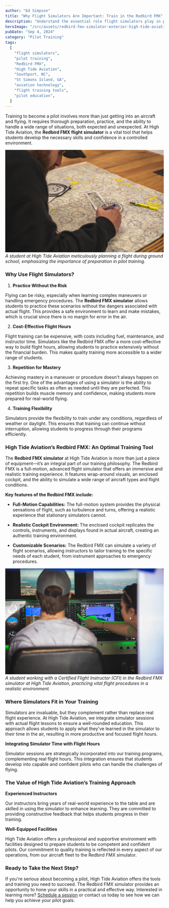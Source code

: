```yaml
---
author: "Ed Simpson"
title: "Why Flight Simulators Are Important: Train in the Redbird FMX"
description: "Understand the essential role flight simulators play in pilot training, focusing on High Tide Aviation's Redbird FMX simulator, and how it enhances learning in a controlled environment at Southport, NC."
heroImage: "/src/assets/redbird-fmx-simulator-exterior-high-tide-aviation-flight-school.jpg"
pubDate: "Sep 4, 2024"
category: "Pilot Training"
tags:
  [
    "flight simulators",
    "pilot training",
    "Redbird FMX",
    "High Tide Aviation",
    "Southport, NC",
    "St Simons Island, GA",
    "aviation technology",
    "flight training tools",
    "pilot education",
  ]
---
```


Training to become a pilot involves more than just getting into an aircraft and flying. It requires thorough preparation, practice, and the ability to handle a wide range of situations, both expected and unexpected. At High Tide Aviation, the **Redbird FMX flight simulator** is a vital tool that helps students develop the necessary skills and confidence in a controlled environment.

![Ground School at High Tide Aviation](../../assets/ground-school-at-high-tide-aviation.jpg)
_A student at High Tide Aviation meticulously planning a flight during ground school, emphasizing the importance of preparation in pilot training._

### Why Use Flight Simulators?

1. **Practice Without the Risk**

Flying can be risky, especially when learning complex maneuvers or handling emergency procedures. The **Redbird FMX simulator** allows students to practice these scenarios without the dangers associated with actual flight. This provides a safe environment to learn and make mistakes, which is crucial since there is no margin for error in the air.

2. **Cost-Effective Flight Hours**

Flight training can be expensive, with costs including fuel, maintenance, and instructor time. Simulators like the Redbird FMX offer a more cost-effective way to build flight hours, allowing students to practice extensively without the financial burden. This makes quality training more accessible to a wider range of students.

3. **Repetition for Mastery**

Achieving mastery in a maneuver or procedure doesn't always happen on the first try. One of the advantages of using a simulator is the ability to repeat specific tasks as often as needed until they are perfected. This repetition builds muscle memory and confidence, making students more prepared for real-world flying.

4. **Training Flexibility**

Simulators provide the flexibility to train under any conditions, regardless of weather or daylight. This ensures that training can continue without interruption, allowing students to progress through their programs efficiently.

### High Tide Aviation’s Redbird FMX: An Optimal Training Tool

The **Redbird FMX simulator** at High Tide Aviation is more than just a piece of equipment—it’s an integral part of our training philosophy. The Redbird FMX is a full-motion, advanced flight simulator that offers an immersive and realistic training experience. It features wrap-around visuals, an enclosed cockpit, and the ability to simulate a wide range of aircraft types and flight conditions.

**Key features of the Redbird FMX include:**

- **Full-Motion Capabilities:** The full-motion system provides the physical sensations of flight, such as turbulence and turns, offering a realistic experience that stationary simulators cannot.

- **Realistic Cockpit Environment:** The enclosed cockpit replicates the controls, instruments, and displays found in actual aircraft, creating an authentic training environment.

- **Customizable Scenarios:** The Redbird FMX can simulate a variety of flight scenarios, allowing instructors to tailor training to the specific needs of each student, from instrument approaches to emergency procedures.

![Student Trains with CFI at High Tide Aviation in Redbird FMX Simulator](../../assets/student-trains-with-cfi-at-high-tide-aviation-in-redbird-fmx-simulator.jpg)
_A student working with a Certified Flight Instructor (CFI) in the Redbird FMX simulator at High Tide Aviation, practicing vital flight procedures in a realistic environment._

### Where Simulators Fit in Your Training

Simulators are invaluable, but they complement rather than replace real flight experience. At High Tide Aviation, we integrate simulator sessions with actual flight lessons to ensure a well-rounded education. This approach allows students to apply what they've learned in the simulator to their time in the air, resulting in more productive and focused flight hours.

**Integrating Simulator Time with Flight Hours**

Simulator sessions are strategically incorporated into our training programs, complementing real flight hours. This integration ensures that students develop into capable and confident pilots who can handle the challenges of flying.

### The Value of High Tide Aviation’s Training Approach

**Experienced Instructors**

Our instructors bring years of real-world experience to the table and are skilled in using the simulator to enhance learning. They are committed to providing constructive feedback that helps students progress in their training.

**Well-Equipped Facilities**

High Tide Aviation offers a professional and supportive environment with facilities designed to prepare students to be competent and confident pilots. Our commitment to quality training is reflected in every aspect of our operations, from our aircraft fleet to the Redbird FMX simulator.

### Ready to Take the Next Step?

If you're serious about becoming a pilot, High Tide Aviation offers the tools and training you need to succeed. The Redbird FMX simulator provides an opportunity to hone your skills in a practical and effective way. Interested in learning more? [Schedule a session](https://hightideaviation.com/flight-simulator/) or contact us today to see how we can help you achieve your pilot goals.
